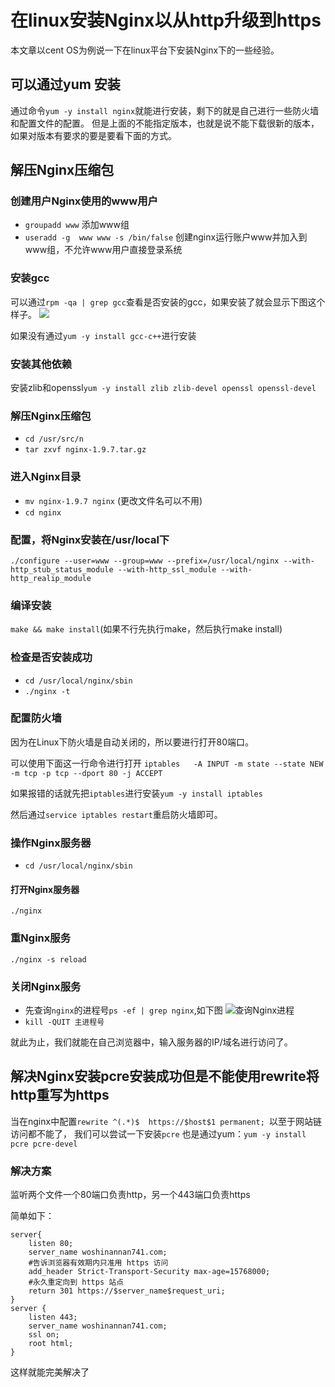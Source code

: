 # 在linux安装Nginx以从http升级到https

本文章以cent OS为例说一下在linux平台下安装Nginx下的一些经验。

## 可以通过yum 安装

通过命令`yum -y install nginx`就能进行安装，剩下的就是自己进行一些防火墙和配置文件的配置。
但是上面的不能指定版本，也就是说不能下载很新的版本，如果对版本有要求的要是要看下面的方式。

## 解压Nginx压缩包

### 创建用户Nginx使用的www用户

- `groupadd www`  添加www组
- `useradd -g  www www -s /bin/false` 创建nginx运行账户www并加入到www组，不允许www用户直接登录系统

### 安装gcc

可以通过`rpm -qa | grep gcc`查看是否安装的gcc，如果安装了就会显示下图这个样子。
![](图片)

如果没有通过`yum -y install gcc-c++`进行安装

### 安装其他依赖

安装zlib和openssl`yum -y install zlib zlib-devel openssl openssl-devel`

### 解压Nginx压缩包

- `cd /usr/src/n`
- `tar zxvf nginx-1.9.7.tar.gz`

### 进入Nginx目录

- `mv nginx-1.9.7 nginx` (更改文件名可以不用)
- `cd nginx`

### 配置，将Nginx安装在/usr/local下

`./configure --user=www --group=www --prefix=/usr/local/nginx --with-http_stub_status_module --with-http_ssl_module --with-http_realip_module`

### 编译安装

`make && make install`(如果不行先执行make，然后执行make install)

### 检查是否安装成功

- `cd /usr/local/nginx/sbin`
- `./nginx -t`

### 配置防火墙

因为在Linux下防火墙是自动关闭的，所以要进行打开80端口。

可以使用下面这一行命令进行打开
`iptables   -A INPUT -m state --state NEW -m tcp -p tcp --dport 80 -j ACCEPT`

如果报错的话就先把`iptables`进行安装`yum -y install iptables`

然后通过`service iptables restart`重启防火墙即可。

### 操作Nginx服务器

- `cd /usr/local/nginx/sbin`


#### 打开Nginx服务器

`./nginx`

### 重Nginx服务

`./nginx -s reload`

### 关闭Nginx服务

- 先查询`nginx`的进程号`ps -ef | grep nginx`,如下图
![查询Nginx进程]()
- `kill -QUIT 主进程号`


就此为止，我们就能在自己浏览器中，输入服务器的IP/域名进行访问了。

## 解决Nginx安装pcre安装成功但是不能使用rewrite将http重写为https

当在nginx中配置`rewrite ^(.*)$  https://$host$1 permanent; `以至于网站链访问都不能了，
我们可以尝试一下安装`pcre` 也是通过yum：`yum -y install pcre pcre-devel`

### 解决方案

监听两个文件一个80端口负责http，另一个443端口负责https

简单如下：
```shell
server{
    listen 80;
    server_name woshinannan741.com;
    #告诉浏览器有效期内只准用 https 访问
    add_header Strict-Transport-Security max-age=15768000;
    #永久重定向到 https 站点
    return 301 https://$server_name$request_uri;
}
server {
    listen 443;
    server_name woshinannan741.com;
    ssl on;
    root html;
}
```

这样就能完美解决了
